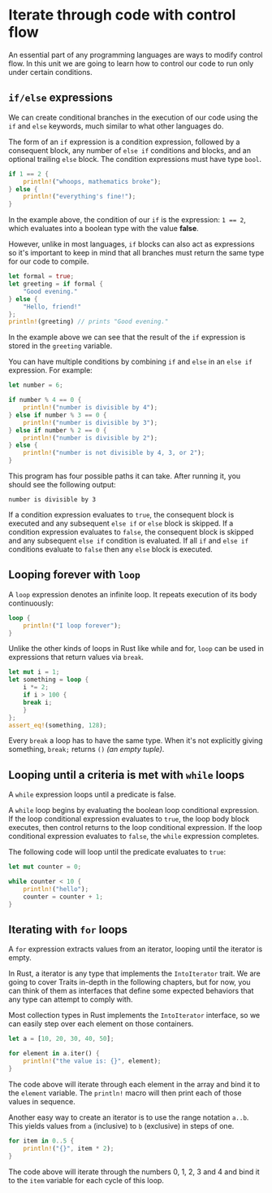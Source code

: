 # Iterate through code with control flow

An essential part of any programming languages are ways to modify control flow. In this unit we are
going to learn how to control our code to run only under certain conditions.

## `if/else` expressions

We can create conditional branches in the execution of our code using the `if` and `else` keywords,
much similar to what other languages do.

The form of an `if` expression is a condition expression, followed by a consequent block, any number
of `else if` conditions and blocks, and an optional trailing `else` block. The condition expressions
must have type `bool`.

```rust
if 1 == 2 {
    println!("whoops, mathematics broke");
} else {
    println!("everything's fine!");
}
```

In the example above, the condition of our `if` is the expression: `1 == 2`, which evaluates into a
boolean type with the value **false**.

However, unlike in most languages, `if` blocks can also act as expressions so it's important to keep
in mind that all branches must return the same type for our code to compile.

```rust
let formal = true;
let greeting = if formal {
    "Good evening."
} else {
    "Hello, friend!"
};
println!(greeting) // prints "Good evening."
```

In the example above we can see that the result of the `if` expression is stored in the `greeting`
variable.

You can have multiple conditions by combining `if` and `else` in an `else if` expression. For
example:

```rust
let number = 6;

if number % 4 == 0 {
    println!("number is divisible by 4");
} else if number % 3 == 0 {
    println!("number is divisible by 3");
} else if number % 2 == 0 {
    println!("number is divisible by 2");
} else {
    println!("number is not divisible by 4, 3, or 2");
}
```

This program has four possible paths it can take. After running it, you should see the following output:

    number is divisible by 3

If a condition expression evaluates to `true`, the consequent block is executed and any subsequent
`else if` or `else` block is skipped. If a condition expression evaluates to `false`, the consequent
block is skipped and any subsequent `else if` condition is evaluated. If all `if` and `else if`
conditions evaluate to `false` then any `else` block is executed.

## Looping forever with `loop`

A `loop` expression denotes an infinite loop. It repeats execution of its body continuously:

```rust
loop {
    println!("I loop forever");
}
```

Unlike the other kinds of loops in Rust like while and for, `loop` can be used in expressions that return values via
`break`.

```rust
let mut i = 1;
let something = loop {
    i *= 2;
    if i > 100 {
	break i;
    }
};
assert_eq!(something, 128);
```

Every `break` a loop has to have the same type. When it's not explicitly giving something, `break;`
returns `()` *(an empty tuple)*.

## Looping until a criteria is met with `while` loops

A `while` expression loops until a predicate is false.

A `while` loop begins by evaluating the boolean loop conditional expression. If the loop conditional
expression evaluates to `true`, the loop body block executes, then control returns to the loop
conditional expression. If the loop conditional expression evaluates to `false`, the `while`
expression completes.

The following code will loop until the predicate evaluates to `true`:

```rust
let mut counter = 0;

while counter < 10 {
    println!("hello");
    counter = counter + 1;
}
```

## Iterating with `for` loops

A `for` expression extracts values from an iterator, looping until the iterator is empty.

In Rust, a iterator is any type that implements the `IntoIterator` trait. We are going to cover
Traits in-depth in the following chapters, but for now, you can think of them as interfaces that
define some expected behaviors that any type can attempt to comply with.

Most collection types in Rust implements the `IntoIterator` interface, so we can easily step over
each element on those containers.

```rust
let a = [10, 20, 30, 40, 50];

for element in a.iter() {
    println!("the value is: {}", element);
}
```

The code above will iterate through each element in the array and bind it to the `element`
variable. The `println!` macro will then print each of those values in sequence.

Another easy way to create an iterator is to use the range notation `a..b`. This yields values from
`a` (inclusive) to `b` (exclusive) in steps of one.

```rust
for item in 0..5 {
    println!("{}", item * 2);
}
```

The code above will iterate through the numbers 0, 1, 2, 3 and 4 and bind it to the `item` variable
for each cycle of this loop.
